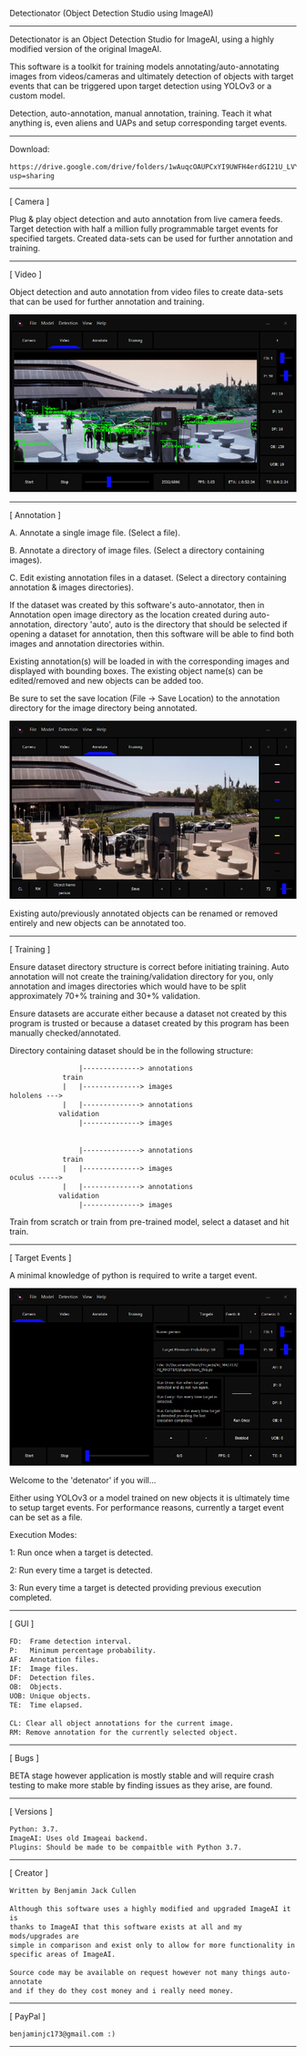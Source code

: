 Detectionator (Object Detection Studio using ImageAI)

-----

Detectionator is an Object Detection Studio for ImageAI, using a highly modified
version of the original ImageAI.

This software is a toolkit for training models annotating/auto-annotating images
from videos/cameras and ultimately detection of objects with target events that
can be triggered upon target detection using YOLOv3 or a custom model.

Detection, auto-annotation, manual annotation, training. Teach it what anything
is, even aliens and UAPs and setup corresponding target events.

-----

Download:

    https://drive.google.com/drive/folders/1wAuqcOAUPCxYI9UWFH4erdGI21U_LVY6?usp=sharing

-----

[ Camera ]

Plug & play object detection and auto annotation from live camera feeds.
Target detection with half a million fully programmable target events for
specified targets.
Created data-sets can be used for further annotation and training.

-----

[ Video ]

Object detection and auto annotation from video files to create data-sets
that can be used for further annotation and training.

![plot](./Screenshots/Video2.png)

-----

[ Annotation ]

A. Annotate a single image file. (Select a file).

B. Annotate a directory of image files. (Select a directory containing images).

C. Edit existing annotation files in a dataset. (Select a directory containing
annotation & images directories).

If the dataset was created by this software's auto-annotator, then in Annotation
open image directory as the location created during auto-annotation, directory 'auto',
auto is the directory that should be selected if opening a dataset for annotation,
then this software will be able to find both images and annotation directories within.

Existing annotation(s) will be loaded in with the corresponding images and displayed
with bounding boxes. The existing object name(s) can be edited/removed and new objects
can be added too.

Be sure to set the save location (File -> Save Location) to the annotation directory
for the image directory being annotated.

![plot](./Screenshots/Annotate2.png)

Existing auto/previously annotated objects can be renamed or removed entirely and new
objects can be annotated too.

-----

[ Training ]

Ensure dataset directory structure is correct before initiating training. Auto annotation
will not create the training/validation directory for you, only annotation and images
directories which would have to be split approximately 70+% training and 30+% validation.

Ensure datasets are accurate either because a dataset not created by this program is
trusted or because a dataset created by this program has been manually checked/annotated.

Directory containing dataset should be in the following structure:

                     |--------------> annotations
                 train
                 |   |--------------> images
    hololens --->
                 |   |--------------> annotations
                validation
                     |--------------> images
    
    
                     |--------------> annotations
                 train
                 |   |--------------> images
    oculus ----->
                 |   |--------------> annotations
                validation
                     |--------------> images

Train from scratch or train from pre-trained model, select a dataset and hit train.

-----

[ Target Events ]

A minimal knowledge of python is required to write a target event.

![plot](./Screenshots/Target_Events.png)

Welcome to the 'detenator' if you will...

Either using YOLOv3 or a model trained on new objects it is ultimately time
to setup target events. For performance reasons, currently a target event can be
set as a file.

Execution Modes:

1: Run once when a target is detected.

2: Run every time a target is detected.

3: Run every time a target is detected providing previous execution completed.

-----

[ GUI ]

    FD:  Frame detection interval.
    P:   Minimum percentage probability.
    AF:  Annotation files.
    IF:  Image files.
    DF:  Detection files.
    OB:  Objects.
    UOB: Unique objects.
    TE:  Time elapsed.

    CL: Clear all object annotations for the current image.
    RM: Remove annotation for the currently selected object.

-----

[ Bugs ]

BETA stage however application is mostly stable and will
require crash testing to make more stable by finding issues as
they arise, are found.

-----

[ Versions ]

    Python: 3.7.
    ImageAI: Uses old Imageai backend.
    Plugins: Should be made to be compaitble with Python 3.7.

-----

[ Creator ]

    Written by Benjamin Jack Cullen

    Although this software uses a highly modified and upgraded ImageAI it is
    thanks to ImageAI that this software exists at all and my mods/upgrades are
    simple in comparison and exist only to allow for more functionality in
    specific areas of ImageAI.

    Source code may be available on request however not many things auto-annotate
    and if they do they cost money and i really need money.

-----

[ PayPal ]
    
    benjaminjc173@gmail.com :)

-----